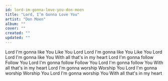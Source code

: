 ```yaml
---
id: lord-im-gonna-love-you-don-moen
title: "Lord, I’m Gonna Love You"
artist: "Don Moen"
album: ""
cover: ""
created: ""
updated: ""
---
```


Lord I'm gonna like You Like You Lord Lord I'm gonna like You Like You Lord Lord I'm gonna like You With all that's in my heart Lord I'm gonna follow Follow You Lord I'm gonna follow Follow You Lord I'm gonna follow You With all that's in my heart Lord I'm gonna worship Worship You Lord I'm gonna worship Worship You Lord I'm gonna worship You With all that's in my heart